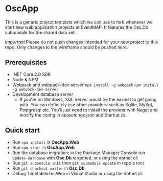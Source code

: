 # OscApp
This is a generic project template which we can use to fork whenever we start new web application projects at EventMAP.  It features the Osc.Db submodule for the shared data set.

*Important*
Please do not push changes intended for your new project to this repo.  Only changes to the wireframe should be pushed here.

## Prerequisites
- .NET Core 2.0 SDK
- Node & NPM
- Webpack and webpack-dev-server `npm install -g webpack` `npm install -g webpack-dev-server`
- Development database server
  - If you're on Windows, SQL Server would be the easiest to get going with.  You can definitely use other providers such as Sqlite, MySql, Postgresql etc.  You'll just need to install the provider with Nuget and modify the config in appsettings.json and Startup.cs.

## Quick start
- Run `npm install` in **OscApp.Web**
- Run `npm start` in **OscApp.Web**
- Run the database migration; in the Package Manager Console run `Update-Database` with **Osc.Db** targetted, or using the dotnet cli
- Run `git submodule init` then `git submodule update` in repo's root
- Run `git checkout master` in **Osc.Db**
- Debug TimetablerTm.Web in Visual Studio or using the dotnet cli
